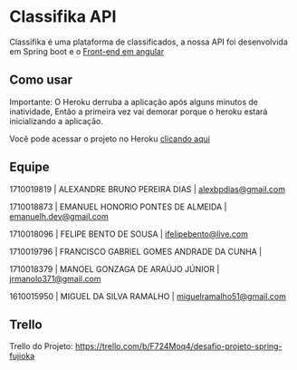 # Classifika API

Classifika é uma plataforma de classificados, a nossa API foi desenvolvida em Spring boot e o [Front-end em angular](https://github.com/emanuelhonorio/classifika-ui)

## Como usar

Importante: O Heroku derruba a aplicação após alguns minutos de inatividade, Então a primeira vez vai demorar porque o heroku estará inicializando a aplicação.

Você pode acessar o projeto no Heroku [clicando aqui](https://classifika-ui.herokuapp.com)

## Equipe
1710019819 | ALEXANDRE BRUNO PEREIRA DIAS | alexbpdias@gmail.com

1710018873 | EMANUEL HONORIO PONTES DE ALMEIDA | emanuelh.dev@gmail.com

1710018096 | FELIPE BENTO DE SOUSA | ifelipebento@live.com

1710019796 | FRANCISCO GABRIEL GOMES ANDRADE DA CUNHA | 

1710018379 | MANOEL GONZAGA DE ARAÚJO JÚNIOR | jrmanolo371@gmail.com

1610015950 | MIGUEL DA SILVA RAMALHO | miguelramalho51@gmail.com

## Trello
Trello do Projeto: https://trello.com/b/F724Moq4/desafio-projeto-spring-fujioka